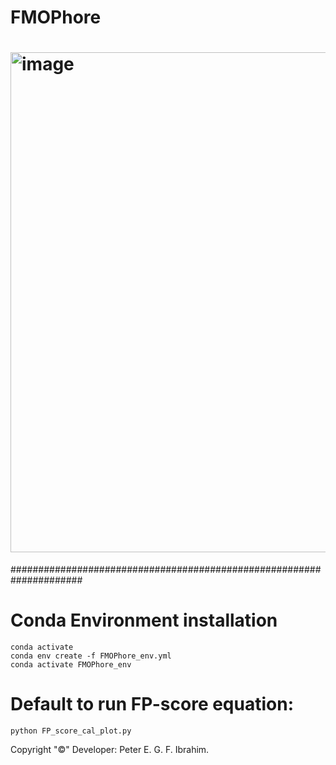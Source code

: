 # FMOPhore

# <img width="800" alt="image" src="https://github.com/user-attachments/assets/4a3fbc8c-fd40-4b96-a621-dd14d669c0a3">


#####################################################################

# Conda Environment installation
	conda activate
	conda env create -f FMOPhore_env.yml
	conda activate FMOPhore_env

# Default to run FP-score equation:

	python FP_score_cal_plot.py

Copyright "©" Developer: Peter E. G. F. Ibrahim.
